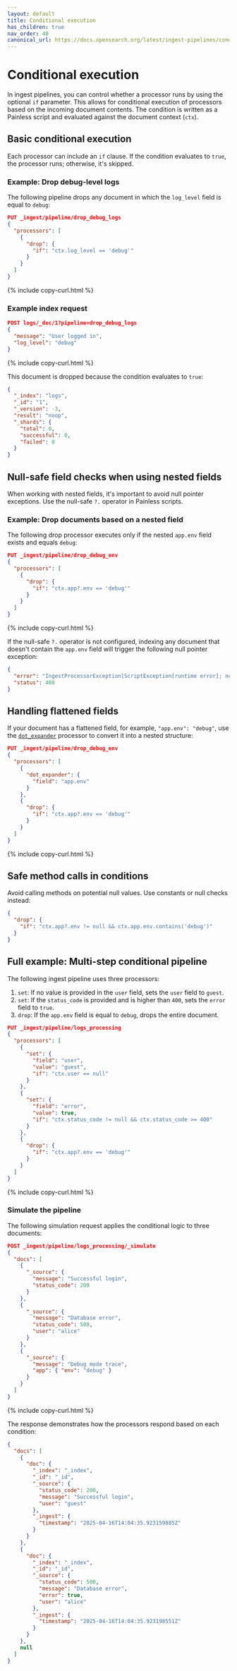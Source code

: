 ```yaml
---
layout: default
title: Conditional execution
has_children: true
nav_order: 40
canonical_url: https://docs.opensearch.org/latest/ingest-pipelines/conditional-execution/
---
```


# Conditional execution

In ingest pipelines, you can control whether a processor runs by using the optional `if` parameter. This allows for conditional execution of processors based on the incoming document contents. The condition is written as a Painless script and evaluated against the document context (`ctx`).

## Basic conditional execution

Each processor can include an `if` clause. If the condition evaluates to `true`, the processor runs; otherwise, it's skipped.

### Example: Drop debug-level logs

The following pipeline drops any document in which the `log_level` field is equal to `debug`:

```json
PUT _ingest/pipeline/drop_debug_logs
{
  "processors": [
    {
      "drop": {
        "if": "ctx.log_level == 'debug'"
      }
    }
  ]
}
```
{% include copy-curl.html %}

### Example index request

```json
POST logs/_doc/1?pipeline=drop_debug_logs
{
  "message": "User logged in",
  "log_level": "debug"
}
```
{% include copy-curl.html %}

This document is dropped because the condition evaluates to `true`:

```json
{
  "_index": "logs",
  "_id": "1",
  "_version": -3,
  "result": "noop",
  "_shards": {
    "total": 0,
    "successful": 0,
    "failed": 0
  }
}
```

## Null-safe field checks when using nested fields

When working with nested fields, it's important to avoid null pointer exceptions. Use the null-safe `?.` operator in Painless scripts.

### Example: Drop documents based on a nested field

The following drop processor executes only if the nested `app.env` field exists and equals `debug`:

```json
PUT _ingest/pipeline/drop_debug_env
{
  "processors": [
    {
      "drop": {
        "if": "ctx.app?.env == 'debug'"
      }
    }
  ]
}
```
{% include copy-curl.html %}

If the null-safe `?.` operator is not configured, indexing any document that doesn't contain the `app.env` field will trigger the following null pointer exception:

```json
{
  "error": "IngestProcessorException[ScriptException[runtime error]; nested: NullPointerException[Cannot invoke \"Object.getClass()\" because \"callArgs[0]\" is null];]",
  "status": 400
}
```

## Handling flattened fields

If your document has a flattened field, for example, `"app.env": "debug"`, use the [`dot_expander`]({{site.url}}{{site.baseurl}}/ingest-pipelines/processors/dot-expander/) processor to convert it into a nested structure:

```json
PUT _ingest/pipeline/drop_debug_env
{
  "processors": [
    {
      "dot_expander": {
        "field": "app.env"
      }
    },
    {
      "drop": {
        "if": "ctx.app?.env == 'debug'"
      }
    }
  ]
}
```
{% include copy-curl.html %}

## Safe method calls in conditions

Avoid calling methods on potential null values. Use constants or null checks instead:

```json
{
  "drop": {
    "if": "ctx.app?.env != null && ctx.app.env.contains('debug')"
  }
}
```

## Full example: Multi-step conditional pipeline

The following ingest pipeline uses three processors:

1. `set`: If no value is provided in the `user` field, sets the `user` field to `guest`.
2. `set`: If the `status_code` is provided and is higher than `400`, sets the `error` field to `true`.
3. `drop`: If the `app.env` field is equal to `debug`, drops the entire document.

```json
PUT _ingest/pipeline/logs_processing
{
  "processors": [
    {
      "set": {
        "field": "user",
        "value": "guest",
        "if": "ctx.user == null"
      }
    },
    {
      "set": {
        "field": "error",
        "value": true,
        "if": "ctx.status_code != null && ctx.status_code >= 400"
      }
    },
    {
      "drop": {
        "if": "ctx.app?.env == 'debug'"
      }
    }
  ]
}
```
{% include copy-curl.html %}

### Simulate the pipeline

The following simulation request applies the conditional logic to three documents:

```json
POST _ingest/pipeline/logs_processing/_simulate
{
  "docs": [
    {
      "_source": {
        "message": "Successful login",
        "status_code": 200
      }
    },
    {
      "_source": {
        "message": "Database error",
        "status_code": 500,
        "user": "alice"
      }
    },
    {
      "_source": {
        "message": "Debug mode trace",
        "app": { "env": "debug" }
      }
    }
  ]
}
```
{% include copy-curl.html %}

The response demonstrates how the processors respond based on each condition:

```json
{
  "docs": [
    {
      "doc": {
        "_index": "_index",
        "_id": "_id",
        "_source": {
          "status_code": 200,
          "message": "Successful login",
          "user": "guest"
        },
        "_ingest": {
          "timestamp": "2025-04-16T14:04:35.923159885Z"
        }
      }
    },
    {
      "doc": {
        "_index": "_index",
        "_id": "_id",
        "_source": {
          "status_code": 500,
          "message": "Database error",
          "error": true,
          "user": "alice"
        },
        "_ingest": {
          "timestamp": "2025-04-16T14:04:35.923198551Z"
        }
      }
    },
    null
  ]
}
```


